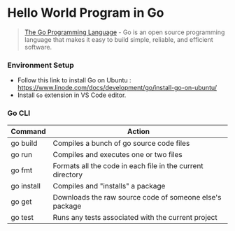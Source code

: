# Hello World Program in Go

> [The Go Programming Language](https://golang.org/) - Go is an open source programming language that makes it easy to build simple, reliable, and efficient software.

### Environment Setup

- Follow this link to install Go on Ubuntu : https://www.linode.com/docs/development/go/install-go-on-ubuntu/ 
- Install `Go` extension in VS Code editor.

### Go CLI

| Command | Action |
| ------ | ------ |
| go build | Compiles a bunch of go source code files |
| go run | Compiles and executes one or two files |
| go fmt | Formats all the code in each file in the current directory |
| go install | Compiles and "installs" a package |
| go get | Downloads the raw source code of someone else's package |
| go test | Runs any tests associated with the current project |